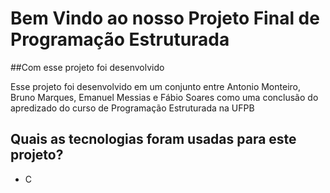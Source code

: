 # Bem Vindo ao nosso Projeto Final de Programação Estruturada 

##Com esse projeto foi desenvolvido

Esse projeto foi desenvolvido em um conjunto entre  Antonio Monteiro, Bruno Marques, Emanuel Messias e Fábio Soares como uma conclusão do apredizado do curso de Programação Estruturada na UFPB 

## Quais as tecnologias foram usadas para este projeto?

- C
